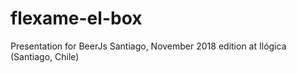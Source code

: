 # flexame-el-box
Presentation for BeerJs Santiago, November 2018 edition at Ilógica (Santiago, Chile)
